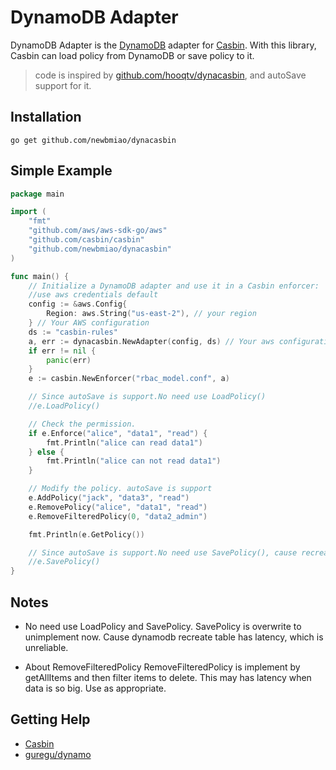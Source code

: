 DynamoDB Adapter
====

DynamoDB Adapter is the [DynamoDB](https://aws.amazon.com/dynamodb/) adapter for [Casbin](https://github.com/casbin/casbin). With this library, Casbin can load policy from DynamoDB or save policy to it.

> code is inspired by [github.com/hooqtv/dynacasbin](https://github.com/HOOQTV/dynacasbin), and autoSave support for it.

## Installation

    go get github.com/newbmiao/dynacasbin

## Simple Example

```go
package main

import (
	"fmt"
	"github.com/aws/aws-sdk-go/aws"
	"github.com/casbin/casbin"
	"github.com/newbmiao/dynacasbin"
)

func main() {
	// Initialize a DynamoDB adapter and use it in a Casbin enforcer:
	//use aws credentials default
	config := &aws.Config{
		Region: aws.String("us-east-2"), // your region
	} // Your AWS configuration
	ds := "casbin-rules"
	a, err := dynacasbin.NewAdapter(config, ds) // Your aws configuration and data source.
	if err != nil {
		panic(err)
	}
	e := casbin.NewEnforcer("rbac_model.conf", a)

	// Since autoSave is support.No need use LoadPolicy()
	//e.LoadPolicy()

	// Check the permission.
	if e.Enforce("alice", "data1", "read") {
		fmt.Println("alice can read data1")
	} else {
		fmt.Println("alice can not read data1")
	}

	// Modify the policy. autoSave is support
	e.AddPolicy("jack", "data3", "read")
	e.RemovePolicy("alice", "data1", "read")
	e.RemoveFilteredPolicy(0, "data2_admin")

	fmt.Println(e.GetPolicy())

	// Since autoSave is support.No need use SavePolicy(), cause recreate table has latency, will be failed
	//e.SavePolicy()
}
```
## Notes
-  No need use LoadPolicy and SavePolicy. 
SavePolicy is overwrite to unimplement now. Cause dynamodb recreate table has latency, 
which is unreliable.

- About RemoveFilteredPolicy
RemoveFilteredPolicy is implement by getAllItems and then filter items to delete.
This may has latency when data is so big. Use as appropriate. 
 
## Getting Help

- [Casbin](https://github.com/casbin/casbin)
- [guregu/dynamo](https://github.com/guregu/dynamo)